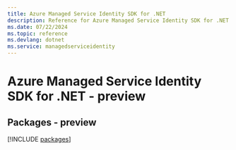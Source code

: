 ```yaml
---
title: Azure Managed Service Identity SDK for .NET
description: Reference for Azure Managed Service Identity SDK for .NET
ms.date: 07/22/2024
ms.topic: reference
ms.devlang: dotnet
ms.service: managedserviceidentity
---
```

# Azure Managed Service Identity SDK for .NET - preview
## Packages - preview
[!INCLUDE [packages](managed-service-identity-index.md)]